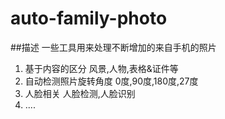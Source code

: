 # auto-family-photo

##描述
一些工具用来处理不断增加的来自手机的照片
1. 基于内容的区分
   风景,人物,表格&证件等
2. 自动检测照片旋转角度
   0度,90度,180度,27度
3. 人脸相关
   人脸检测,人脸识别
4. ....
